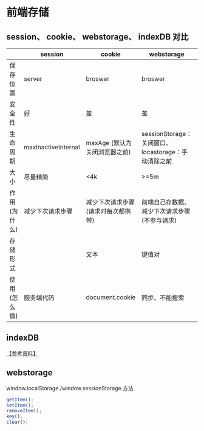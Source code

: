 <!--
 * @Author: 鱼小柔
 * @Date: 2020-11-15 11:19:45
 * @LastEditors: your name
 * @LastEditTime: 2021-06-06 17:11:10
 * @Description: file content
-->

# 前端存储

## session、 cookie、 webstorage、 indexDB 对比

|              | session             | cookie                             | webstorage                                          | indexDB        |
| ------------ | ------------------- | ---------------------------------- | --------------------------------------------------- | -------------- |
| 保存位置     | server              | broswer                            | broswer                                             | broswer        |
| 安全性       | 好                  | 差                                 | 差                                                  |                |
| 生命周期     | maxInactiveInternal | maxAge (默认为关闭浏览器之前)      | sessionStorage：关闭窗口、locastorage：手动清除之前 | 手动清除前     |
| 大小         | 尽量精简            | <4k                                | >=5m                                                | 无限           |
| 作用(为什么) | 减少下次请求步骤    | 减少下次请求步骤(请求时每次都携带) | 前端自己存数据、减少下次请求步骤(不参与请求)        | 同左           |
| 存储形式     |                     | 文本                               | 键值对                                              | 键值对、二进制 |
| 使用(怎么做) | 服务端代码          | document.cookie                    | 同步、不能搜索                                      | 异步、可以搜索 |

## indexDB 
[【参考资料】](http://www.ruanyifeng.com/blog/2018/07/indexeddb.html)
## webstorage

window.localStorage./window.sessionStorage.方法
```js
getItem();
setItem();
removeItem();
key();
clear();
```
